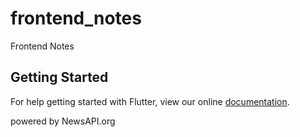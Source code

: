 # frontend_notes

Frontend Notes

## Getting Started

For help getting started with Flutter, view our online
[documentation](https://flutter.io/).

powered by NewsAPI.org